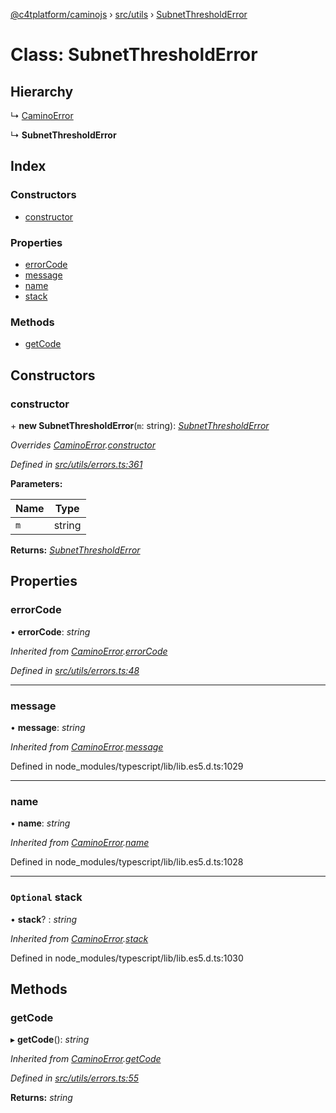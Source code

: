 [@c4tplatform/caminojs](../api.md) › [src/utils](../modules/src_utils.md) › [SubnetThresholdError](src_utils.subnetthresholderror.md)

# Class: SubnetThresholdError

## Hierarchy

  ↳ [CaminoError](src_utils.caminoerror.md)

  ↳ **SubnetThresholdError**

## Index

### Constructors

* [constructor](src_utils.subnetthresholderror.md#constructor)

### Properties

* [errorCode](src_utils.subnetthresholderror.md#errorcode)
* [message](src_utils.subnetthresholderror.md#message)
* [name](src_utils.subnetthresholderror.md#name)
* [stack](src_utils.subnetthresholderror.md#optional-stack)

### Methods

* [getCode](src_utils.subnetthresholderror.md#getcode)

## Constructors

###  constructor

\+ **new SubnetThresholdError**(`m`: string): *[SubnetThresholdError](src_utils.subnetthresholderror.md)*

*Overrides [CaminoError](src_utils.caminoerror.md).[constructor](src_utils.caminoerror.md#constructor)*

*Defined in [src/utils/errors.ts:361](https://github.com/chain4travel/caminojs/blob/8077d740/src/utils/errors.ts#L361)*

**Parameters:**

Name | Type |
------ | ------ |
`m` | string |

**Returns:** *[SubnetThresholdError](src_utils.subnetthresholderror.md)*

## Properties

###  errorCode

• **errorCode**: *string*

*Inherited from [CaminoError](src_utils.caminoerror.md).[errorCode](src_utils.caminoerror.md#errorcode)*

*Defined in [src/utils/errors.ts:48](https://github.com/chain4travel/caminojs/blob/8077d740/src/utils/errors.ts#L48)*

___

###  message

• **message**: *string*

*Inherited from [CaminoError](src_utils.caminoerror.md).[message](src_utils.caminoerror.md#message)*

Defined in node_modules/typescript/lib/lib.es5.d.ts:1029

___

###  name

• **name**: *string*

*Inherited from [CaminoError](src_utils.caminoerror.md).[name](src_utils.caminoerror.md#name)*

Defined in node_modules/typescript/lib/lib.es5.d.ts:1028

___

### `Optional` stack

• **stack**? : *string*

*Inherited from [CaminoError](src_utils.caminoerror.md).[stack](src_utils.caminoerror.md#optional-stack)*

Defined in node_modules/typescript/lib/lib.es5.d.ts:1030

## Methods

###  getCode

▸ **getCode**(): *string*

*Inherited from [CaminoError](src_utils.caminoerror.md).[getCode](src_utils.caminoerror.md#getcode)*

*Defined in [src/utils/errors.ts:55](https://github.com/chain4travel/caminojs/blob/8077d740/src/utils/errors.ts#L55)*

**Returns:** *string*
